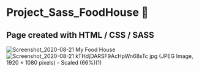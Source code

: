 # Project_Sass_FoodHouse 🥗
## Page created with HTML / CSS / SASS
![Screenshot_2020-08-21 My Food House](https://user-images.githubusercontent.com/55487019/90903269-fcf5f600-e3cd-11ea-82fd-bd005685af12.jpg)
![Screenshot_2020-08-21 kTHdjDARSF9AcHpWn68sTc jpg (JPEG Image, 1920 × 1080 pixels) - Scaled (66%)(1)](https://user-images.githubusercontent.com/55487019/90903761-b2c14480-e3ce-11ea-8cd8-3eed64c3c8a0.png)

